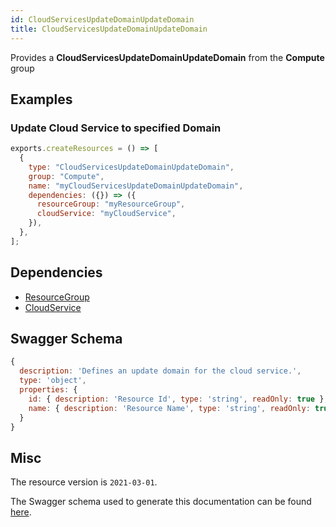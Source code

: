 ```yaml
---
id: CloudServicesUpdateDomainUpdateDomain
title: CloudServicesUpdateDomainUpdateDomain
---
```

Provides a **CloudServicesUpdateDomainUpdateDomain** from the **Compute** group
## Examples
### Update Cloud Service to specified Domain
```js
exports.createResources = () => [
  {
    type: "CloudServicesUpdateDomainUpdateDomain",
    group: "Compute",
    name: "myCloudServicesUpdateDomainUpdateDomain",
    dependencies: ({}) => ({
      resourceGroup: "myResourceGroup",
      cloudService: "myCloudService",
    }),
  },
];

```
## Dependencies
- [ResourceGroup](../Resources/ResourceGroup.md)
- [CloudService](../Compute/CloudService.md)
## Swagger Schema
```js
{
  description: 'Defines an update domain for the cloud service.',
  type: 'object',
  properties: {
    id: { description: 'Resource Id', type: 'string', readOnly: true },
    name: { description: 'Resource Name', type: 'string', readOnly: true }
  }
}
```
## Misc
The resource version is `2021-03-01`.

The Swagger schema used to generate this documentation can be found [here](https://github.com/Azure/azure-rest-api-specs/tree/main/specification/compute/resource-manager/Microsoft.Compute/stable/2021-03-01/cloudService.json).
